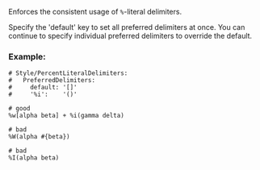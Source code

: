 Enforces the consistent usage of `%`-literal delimiters.

Specify the 'default' key to set all preferred delimiters at once. You
can continue to specify individual preferred delimiters to override the
default.

### Example:
    # Style/PercentLiteralDelimiters:
    #   PreferredDelimiters:
    #     default: '[]'
    #     '%i':    '()'

    # good
    %w[alpha beta] + %i(gamma delta)

    # bad
    %W(alpha #{beta})

    # bad
    %I(alpha beta)